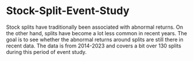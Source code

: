 # Stock-Split-Event-Study
Stock splits have traditionally been associated with abnormal returns. On the other hand, splits have become a lot less common in recent years. The goal is to see whether the abnormal returns around splits are still there in recent data. The data is from 2014-2023 and covers a bit over 130 splits during this period of event study.
